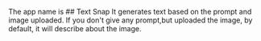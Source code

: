 The app name is ## Text Snap
It generates text based on the prompt and image uploaded.
If you don't give any prompt,but uploaded the image, by default, it will describe about the image.
